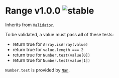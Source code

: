 
# Range v1.0.0 ![stable](https://img.shields.io/badge/stability-stable-4EBA0F.svg?style=flat)

Inherits from [`Validator`](https://github.com/aleclarson/Validator).

To be validated, a value must pass **all** of these tests:
- return true for `Array.isArray(value)`
- return true for `value.length === 2`
- return true for `Number.test(value[0])`
- return true for `Number.test(value[1])`

`Number.test` is provided by [`Nan`](https://github.com/aleclarson/Nan).
